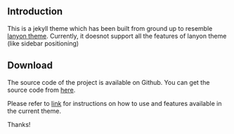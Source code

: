 ## Introduction

This is a jekyll theme which has been built from ground up to resemble [lanyon theme](http://lanyon.getpoole.com/). Currently, it doesnot support all the features of lanyon theme (like sidebar positioning)

## Download

The source code of the project is available on Github. You can get the source code from [here](https://github.com/sonapraneeth-a/reboot-lanyon/tree/master).

Please refer to [link]({{site.baseurl}}/blog/2018/02/12/reboot-lanyon/) for instructions on how to use and features available in the current theme.

Thanks!
